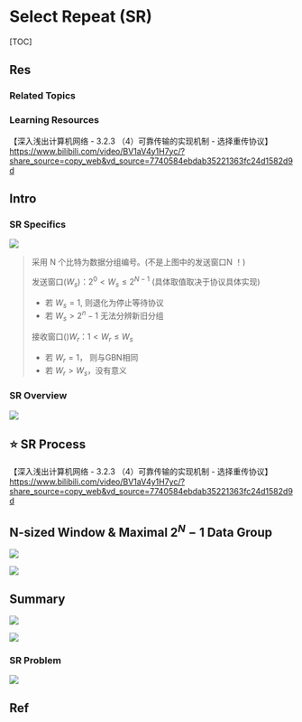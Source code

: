 # Select Repeat (SR)

[TOC]



## Res
### Related Topics


### Learning Resources
【深入浅出计算机网络 - 3.2.3 （4）可靠传输的实现机制 - 选择重传协议】 https://www.bilibili.com/video/BV1aV4y1H7yc/?share_source=copy_web&vd_source=7740584ebdab35221363fc24d1582d9d



## Intro
### SR Specifics
![](../../../../../../Assets/Pics/Screenshot%202023-04-19%20at%209.41.13%20AM.png)

> 采用 N 个比特为数据分组编号。(不是上图中的发送窗口N ！)
> 
> 发送窗口($W_s$)：$2^0 \lt W_s \le 2^{N-1}$ (具体取值取决于协议具体实现)
> - 若 $W_s = 1$, 则退化为停止等待协议
> - 若 $W_s > 2^n - 1$ 无法分辨新旧分组
> 
> 接收窗口()$W_r$：$1 < W_r ≤ W_s$
> - 若 $W_r = 1$， 则与GBN相同
> - 若 $W_r > W_s$，没有意义


### SR Overview
![](../../../../../../Assets/Pics/Screenshot%202023-06-16%20at%209.26.21%20PM.png)



## ⭐️ SR Process
【深入浅出计算机网络 - 3.2.3 （4）可靠传输的实现机制 - 选择重传协议】 https://www.bilibili.com/video/BV1aV4y1H7yc/?share_source=copy_web&vd_source=7740584ebdab35221363fc24d1582d9d



## N-sized Window & Maximal $2^N-1$ Data Group
![](../../../../../../Assets/Pics/Screenshot%202023-04-15%20at%2010.48.29%20AM.png)

![](../../../../../../Assets/Pics/Screenshot%202023-04-15%20at%2010.49.49%20AM.png)



## Summary
![](../../../../../../Assets/Pics/Screenshot%202023-04-15%20at%2010.45.04%20AM.png)

![](../../../../../../Assets/Pics/Screenshot%202023-04-19%20at%2012.31.45%20PM.png)


### SR Problem
![](../../../../../../Assets/Pics/Screenshot%202023-04-19%20at%2012.30.11%20PM.png)




## Ref

